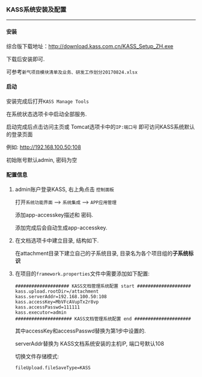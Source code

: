 ### KASS系统安装及配置

---

#### 安装

综合版下载地址：<http://download.kass.com.cn/KASS_Setup_ZH.exe>

下载后安装即可. 

可参考```新气项目模块清单及业务、研发工作划分20170824.xlsx```



#### 启动

安装完成后打开```KASS Manage Tools```

在系统状态选项卡中启动全部服务.

启动完成后点击访问主页或 Tomcat选项卡中的```IP:端口号``` 即可访问KASS系统默认的登录页面

例如: http://192.168.100.50:108

初始账号默认admin, 密码为空



#### 配置信息

1. admin账户登录KASS, 右上角点击 ```控制面板```

   打开```系统功能界面``` --> ```系统集成``` --> ```APP应用管理```

   添加app-accesskey描述和 密码.

   添加完成后会自动生成app-accesskey.

2. 在文档选项卡中建立目录, 结构如下.

   在attachment目录下建立自己的子系统目录, 目录名为各个项目组的**子系统标识**

3. 在项目的```framework.properties```文件中需要添加如下配置:

   ```
   #################### KASS文档管理系统配置 start ####################
   kass.upload.rootDir=/attachment
   kass.serverAddr=192.168.100.50:108
   kass.accessKey=MbVFcAVupTx2r8vp
   kass.accessPasswd=111111
   kass.executor=admin
   ##################### KASS文档管理系统配置 end #####################
   ```

   其中accessKey和accessPasswd替换为第1步中设置的. 

   serverAddr替换为 KASS文档系统安装的主机IP, 端口号默认108

   切换文件存储模式:

   ```
   fileUpload.fileSaveType=KASS
   ```

   ​